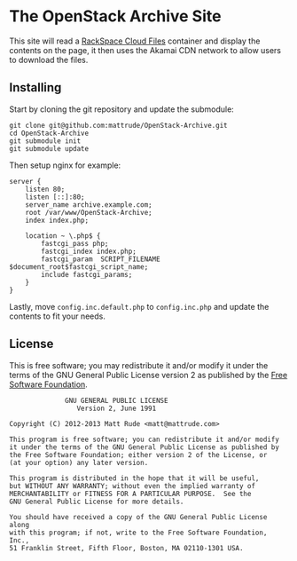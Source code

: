 # The OpenStack Archive Site

This site will read a [RackSpace Cloud Files](http://www.rackspace.com/cloud/files/) container and display the contents on the page, it then uses the Akamai CDN network to allow users to download the files.

## Installing

Start by cloning the git repository and update the submodule:

    git clone git@github.com:mattrude/OpenStack-Archive.git
    cd OpenStack-Archive
    git submodule init
    git submodule update

Then setup nginx for example:

    server {
        listen 80;
        listen [::]:80;
        server_name archive.example.com;
        root /var/www/OpenStack-Archive;
        index index.php;

        location ~ \.php$ {
            fastcgi_pass php;
            fastcgi_index index.php;
            fastcgi_param  SCRIPT_FILENAME $document_root$fastcgi_script_name;
            include fastcgi_params;
        }
    }

Lastly, move `config.inc.default.php` to `config.inc.php` and update the contents to fit your needs.

## License

This is free software; you may redistribute it and/or modify it under the terms of the GNU General Public License version 2 as published by the [Free Software Foundation](http://www.fsf.org/).

                  GNU GENERAL PUBLIC LICENSE
                     Version 2, June 1991
    
    Copyright (C) 2012-2013 Matt Rude <matt@mattrude.com>
    
    This program is free software; you can redistribute it and/or modify
    it under the terms of the GNU General Public License as published by
    the Free Software Foundation; either version 2 of the License, or
    (at your option) any later version.
    
    This program is distributed in the hope that it will be useful,
    but WITHOUT ANY WARRANTY; without even the implied warranty of
    MERCHANTABILITY or FITNESS FOR A PARTICULAR PURPOSE.  See the
    GNU General Public License for more details.
    
    You should have received a copy of the GNU General Public License along
    with this program; if not, write to the Free Software Foundation, Inc.,
    51 Franklin Street, Fifth Floor, Boston, MA 02110-1301 USA.

